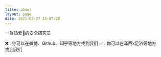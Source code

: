 ```yaml
---
title: about
layout: page
date: 2021-05-27 15:07:28
---
```


一群热爱💆的安全研究员

❌ : 你可以在微博、Github、知乎等地方找到我们
✅ : 你可以在泽西x足浴等地方找到我们

